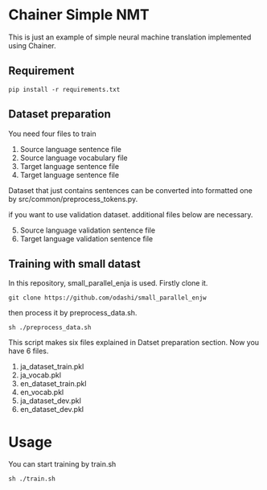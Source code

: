 # Chainer Simple NMT
This is just an example of simple neural machine translation implemented using Chainer.

## Requirement
```
pip install -r requirements.txt
```

## Dataset preparation
You need four files to train

1. Source language sentence file
2. Source language vocabulary file
3. Target language sentence file
4. Target language sentence file

Dataset that just contains sentences can be converted into formatted one by src/common/preprocess_tokens.py.

if you want to use validation dataset.
additional files below are necessary.

5. Source language validation sentence file
6. Target language validation sentence file

## Training with small datast

In this repository, small_parallel_enja is used.
Firstly clone it.

```
git clone https://github.com/odashi/small_parallel_enjw
```

then process it by preprocess_data.sh.

```
sh ./preprocess_data.sh
```

This script makes six files explained in Datset preparation section.
Now you have 6 files.

1. ja_dataset_train.pkl
2. ja_vocab.pkl
3. en_dataset_train.pkl
4. en_vocab.pkl
5. ja_dataset_dev.pkl
6. en_dataset_dev.pkl

# Usage
You can start training by train.sh

```
sh ./train.sh
```

